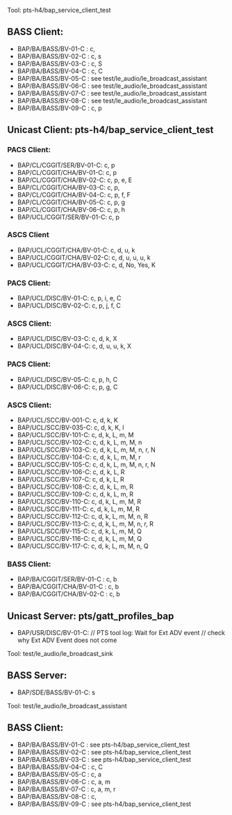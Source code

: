 
Tool: pts-h4/bap_service_client_test

## BASS Client:
- BAP/BA/BASS/BV-01-C    : c, 
- BAP/BA/BASS/BV-02-C    : c, s
- BAP/BA/BASS/BV-03-C    : c, S
- BAP/BA/BASS/BV-04-C    : c, C
- BAP/BA/BASS/BV-05-C    : see test/le_audio/le_broadcast_assistant
- BAP/BA/BASS/BV-06-C    : see test/le_audio/le_broadcast_assistant
- BAP/BA/BASS/BV-07-C    : see test/le_audio/le_broadcast_assistant
- BAP/BA/BASS/BV-08-C    : see test/le_audio/le_broadcast_assistant
- BAP/BA/BASS/BV-09-C    : c, p

## Unicast Client: pts-h4/bap_service_client_test
### PACS Client:
- BAP/CL/CGGIT/SER/BV-01-C:  c, p
- BAP/CL/CGGIT/CHA/BV-01-C:  c, p
- BAP/CL/CGGIT/CHA/BV-02-C:  c, p, e, E
- BAP/CL/CGGIT/CHA/BV-03-C:  c, p, 
- BAP/CL/CGGIT/CHA/BV-04-C:  c, p, f, F
- BAP/CL/CGGIT/CHA/BV-05-C:  c, p, g
- BAP/CL/CGGIT/CHA/BV-06-C:  c, p, h
- BAP/UCL/CGGIT/SER/BV-01-C: c, p 
### ASCS Client
- BAP/UCL/CGGIT/CHA/BV-01-C: c, d, u, k
- BAP/UCL/CGGIT/CHA/BV-02-C: c, d, u, u, u, k
- BAP/UCL/CGGIT/CHA/BV-03-C: c, d, No, Yes, K


### PACS Client:
- BAP/UCL/DISC/BV-01-C: c, p, i, e, C
- BAP/UCL/DISC/BV-02-C: c, p, j, f, C
### ASCS Client:
- BAP/UCL/DISC/BV-03-C: c, d, k, X
- BAP/UCL/DISC/BV-04-C: c, d, u, u, k, X
### PACS Client:
- BAP/UCL/DISC/BV-05-C: c, p, h, C
- BAP/UCL/DISC/BV-06-C: c, p, g, C

### ASCS Client:
- BAP/UCL/SCC/BV-001-C: c, d, k, K
- BAP/UCL/SCC/BV-035-C: c, d, k, K, l
- BAP/UCL/SCC/BV-101-C: c, d, k, L, m, M
- BAP/UCL/SCC/BV-102-C: c, d, k, L, m, M, n
- BAP/UCL/SCC/BV-103-C: c, d, k, L, m, M, n, r, N
- BAP/UCL/SCC/BV-104-C: c, d, k, L, m, M, r
- BAP/UCL/SCC/BV-105-C: c, d, k, L, m, M, n, r, N
- BAP/UCL/SCC/BV-106-C: c, d, k, L, R
- BAP/UCL/SCC/BV-107-C: c, d, k, L, R
- BAP/UCL/SCC/BV-108-C: c, d, k, L, m, R
- BAP/UCL/SCC/BV-109-C: c, d, k, L, m, R
- BAP/UCL/SCC/BV-110-C: c, d, k, L, m, M, R
- BAP/UCL/SCC/BV-111-C: c, d, k, L, m, M, R
- BAP/UCL/SCC/BV-112-C: c, d, k, L, m, M, n, R
- BAP/UCL/SCC/BV-113-C: c, d, k, L, m, M, n, r, R
- BAP/UCL/SCC/BV-115-C: c, d, k, L, m, M, Q
- BAP/UCL/SCC/BV-116-C: c, d, k, L, m, M, Q
- BAP/UCL/SCC/BV-117-C: c, d, k, L, m, M, n, Q

### BASS Client:
- BAP/BA/CGGIT/SER/BV-01-C  : c, b
- BAP/BA/CGGIT/CHA/BV-01-C  : c, b
- BAP/BA/CGGIT/CHA/BV-02-C  : c, b

## Unicast Server: pts/gatt_profiles_bap
- BAP/USR/DISC/BV-01-C: // PTS tool log: Wait for Ext ADV event
                        // check why Ext ADV Event does not come

Tool: test/le_audio/le_broadcast_sink

## BASS Server:
- BAP/SDE/BASS/BV-01-C:    s

Tool: test/le_audio/le_broadcast_assistant

## BASS Client:
- BAP/BA/BASS/BV-01-C    : see pts-h4/bap_service_client_test
- BAP/BA/BASS/BV-02-C    : see pts-h4/bap_service_client_test
- BAP/BA/BASS/BV-03-C    : see pts-h4/bap_service_client_test
- BAP/BA/BASS/BV-04-C    : c, C
- BAP/BA/BASS/BV-05-C    : c, a
- BAP/BA/BASS/BV-06-C    : c, a, m
- BAP/BA/BASS/BV-07-C    : c, a, m, r
- BAP/BA/BASS/BV-08-C    : c,
- BAP/BA/BASS/BV-09-C    : see pts-h4/bap_service_client_test